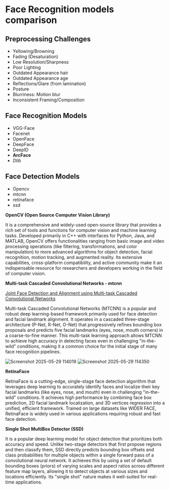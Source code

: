 # Face Recognition models comparison

## **Preprocessing Challenges**
- Yellowing/Browning
- Fading (Desaturation)
- Low Resolution/Sharpness
- Poor Lighting
- Outdated Appearance hair
- Outdated Appearance age
- Reflections/Glare (from lamination)
- Posture
- Blurriness: Motion blur
- Inconsistent Framing/Composition


## **Face Recognition Models**
- VGG-Face
- Facenet
- OpenFace
- DeepFace
- DeepID
- **ArcFace**
- *Dlib*

## **Face Detection Models**
- Opencv
- mtcnn
- retinaface
- ssd

**OpenCV (Open Source Computer Vision Library)**

It is a comprehensive and widely-used open-source library that provides a rich set of tools and functions for computer vision and machine learning tasks. Developed primarily in C++ with interfaces for Python, Java, and MATLAB, OpenCV offers functionalities ranging from basic image and video processing operations (like filtering, transformations, and color manipulation) to more advanced algorithms for object detection, facial recognition, motion tracking, and augmented reality. Its extensive capabilities, cross-platform compatibility, and active community make it an indispensable resource for researchers and developers working in the field of computer vision.

**Multi-task Cascaded Convolutional Networks - mtcnn**

[Joint Face Detection and Alignment using Multi-task Cascaded Convolutional Networks](https://arxiv.org/pdf/1604.02878)

Multi-task Cascaded Convolutional Networks (MTCNN) is a popular and robust deep learning-based framework primarily used for face detection and facial landmark alignment. It operates in a cascaded three-stage architecture (P-Net, R-Net, O-Net) that progressively refines bounding box proposals and predicts five facial landmarks (eyes, nose, mouth corners) in a coarse-to-fine manner. This multi-task learning approach allows MTCNN to achieve high accuracy in detecting faces even in challenging "in-the-wild" conditions, making it a common choice for the initial stage of many face recognition pipelines.

![Screenshot 2025-05-29 114019](https://github.com/user-attachments/assets/cd127c28-8735-4dc4-9a6c-495f9e823a29)
![Screenshot 2025-05-29 114350](https://github.com/user-attachments/assets/1d7fb5e3-dd70-4979-a3e5-9214a9110988)

**RetinaFace**

RetinaFace is a cutting-edge, single-stage face detection algorithm that leverages deep learning to accurately identify faces and localize their key facial landmarks (like eyes, nose, and mouth) even in challenging "in-the-wild" conditions. It achieves high performance by combining face box prediction, 2D facial landmark localization, and 3D vertices regression into a unified, efficient framework. Trained on large datasets like WIDER FACE, RetinaFace is widely used in various applications requiring robust and fast face detection.

**Single Shot MultiBox Detector (SSD)**

It is a popular deep learning model for object detection that prioritizes both accuracy and speed. Unlike two-stage detectors that first propose regions and then classify them, SSD directly predicts bounding box offsets and class probabilities for multiple objects within a single forward pass of a convolutional neural network. It achieves this by using a set of default bounding boxes (priors) of varying scales and aspect ratios across different feature map layers, allowing it to detect objects at various sizes and locations efficiently. Its "single shot" nature makes it well-suited for real-time applications.
